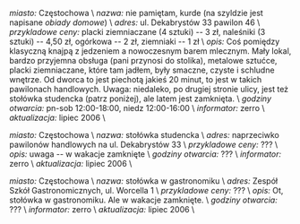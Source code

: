*miasto:*  Częstochowa    \\
*nazwa:*  nie pamiętam, kurde (na szyldzie jest napisane *obiady domowe*)   \\
*adres:*  ul. Dekabrystów 33 pawilon 46   \\
*przykladowe ceny:*  placki ziemniaczane (4 sztuki) -- 3 zł, naleśniki (3 sztuki) -- 4,50 zł, ogórkowa -- 2 zł, ziemniaki -- 1 zł \\
*opis:*  Coś pomiędzy klasyczną knajpą z jedzeniem a nowoczesnym barem mlecznym. Mały lokal, bardzo przyjemna obsługa (pani przynosi do stolika), metalowe sztućce, placki ziemniaczane, które tam jadłem, były smaczne, czyste i schludne wnętrze. Od dworca to jest piechotą jakieś 20 minut, to jest w takich pawilonach handlowych. Uwaga: niedaleko, po drugiej stronie ulicy, jest też stołówka studencka (patrz poniżej), ale latem jest zamknięta.  \\
*godziny otwarcia:*  pn-sob 12:00-18:00, niedz 12:00-16:00  \\
*informator:*  zerro   \\
*aktualizacja:*  lipiec 2006   \\




*miasto:*  Częstochowa    \\
*nazwa:*   stołówka studencka  \\
*adres:*   naprzeciwko pawilonów handlowych na ul. Dekabrystów 33  \\
*przykladowe ceny:*  ??? \\
*opis:*  uwaga -- w wakacje zamknięte  \\
*godziny otwarcia:*  ???  \\
*informator:*  zerro   \\
*aktualizacja:*  lipiec 2006   \\



*miasto:*  Częstochowa    \\
*nazwa:*  stołówka w gastronomiku   \\
*adres:*  Zespół Szkół Gastronomicznych, ul. Worcella 1   \\
*przykladowe ceny:* ???  \\
*opis:*  Ot, stołówka w gastronomiku. Ale w wakacje zamknięte.  \\
*godziny otwarcia:*  ???  \\
*informator:*  zerro   \\
*aktualizacja:*  lipiec 2006   \\



